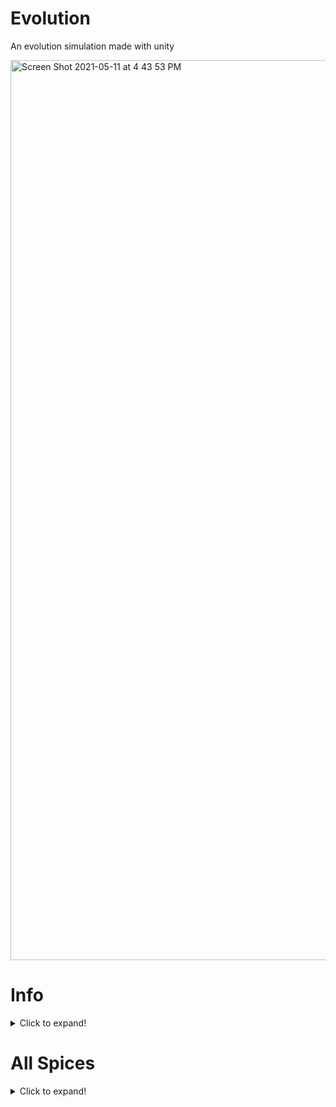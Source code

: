 # Evolution
An evolution simulation made with unity

<img width="1440" alt="Screen Shot 2021-05-11 at 4 43 53 PM" src="https://user-images.githubusercontent.com/77522246/117893664-1569b180-b278-11eb-9fbc-ce17dc60b0b0.png">


# Info
<details>
  <summary>Click to expand!</summary>
  
 This is an  evolution simulation made in unity with c# where populations can evolve and go extinct.

Inspired by [Sebastian Lague's video on simulating an ecosystem](https://www.youtube.com/watch?v=r_It_X7v-1E&t=0s) And yes the bunny, fox, and plant models are made to look like the models he has because i had no idea how to make something diferent so i just remade them
  
 </details>
 
 # All Spices
 <details>
  <summary>Click to expand!</summary>
  
  Currently there are 6 animal spices in total plants, bunnies, foxes, bears, woves, and wild boars.
  
  ## Plants
  
  <img width="380" alt="Screen Shot 2021-04-09 at 3 24 16 PM" src="https://user-images.githubusercontent.com/77522246/117895004-c5401e80-b27a-11eb-86f6-5af4e7e1870b.png">

  
  ## Bunnies
  <img width="282" alt="Screen Shot 2021-04-09 at 3 26 16 PM" src="https://user-images.githubusercontent.com/77522246/117894744-40550500-b27a-11eb-91a0-fa348661e94a.png">
Diet: Plants
Speed: 6
Strength: 1
Off Spring Amount: 2
Vison Distance: 20
Reperductive Urge: 0.3
**Note that the all these variables can change over time when running the simulation but these are the starting variables.**

 ## Foxes

  <img width="282" alt="Screen Shot 2021-04-09 at 3 26 16 PM" src="https://user-images.githubusercontent.com/77522246/117894744-40550500-b27a-11eb-91a0-fa348661e94a.png">
Diet: Plants
Speed: 6
Strength: 1
Off Spring Amount: 2
Vison Distance: 20
Reperductive Urge: 0.3
**Note that the all these variables can change over time when running the simulation but these are the starting variables.**
  
   </details>
